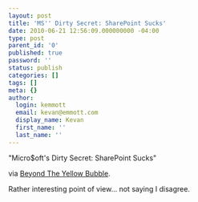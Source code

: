 ```yaml
---
layout: post
title: 'MS'' Dirty Secret: SharePoint Sucks'
date: 2010-06-21 12:56:09.000000000 -04:00
type: post
parent_id: '0'
published: true
password: ''
status: publish
categories: []
tags: []
meta: {}
author:
  login: kemmott
  email: kevan@emmott.com
  display_name: Kevan
  first_name: ''
  last_name: ''
---
```

<p>"Micro$oft's Dirty Secret: SharePoint Sucks"</p>
<p>via <a href="http://www.bleedyellow.com/blogs/dotdomino/entry/mores_goodness_from_the_sharepoint_community?lang=en_us">Beyond The Yellow Bubble</a>.</p>
<p>Rather interesting point of view... not saying I disagree.</p>
